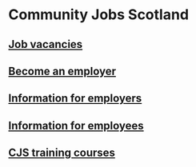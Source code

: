 # Community Jobs Scotland

## [Job vacancies](http://jobs.scvo.org.uk/)

## [Become an employer](information-for-employers/become-an-employer.md)

## [Information for employers](information-for-employers/index.md)

## [Information for employees](information-for-employees/index.md)

## [CJS training courses](CJS-training.md)

